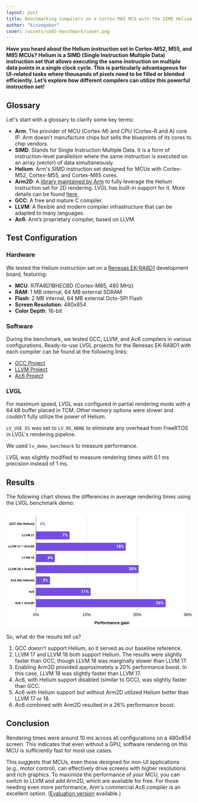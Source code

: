 ```yaml
---
layout: post
title: Benchmarking Compilers on a Cortex-M85 MCU with the SIMD Helium Instruction Set
author: "kisvegabor"
cover: /assets/cm85-benchmark/cover.png
---
```


**Have you heard about the Helium instruction set in Cortex-M52, M55, and M85 MCUs? Helium is a SIMD (Single Instruction Multiple Data) instruction set that allows executing the same instruction on multiple data points in a single clock cycle. This is particularly advantageous for UI-related tasks where thousands of pixels need to be filled or blended efficiently. Let’s explore how different compilers can utilize this powerful instruction set!**

## Glossary

Let's start with a glossary to clarify some key terms:

- **Arm**: The provider of MCU (Cortex-M) and CPU (Cortex-R and A) core IP. Arm doesn’t manufacture chips but sells the blueprints of its cores to chip vendors.
- **SIMD**: Stands for Single Instruction Multiple Data. It is a form of instruction-level parallelism where the same instruction is executed on an array (vector) of data simultaneously.
- **Helium**: Arm's SIMD instruction set designed for MCUs with Cortex-M52, Cortex-M55, and Cortex-M85 cores.
- **Arm2D**: A [library maintained by Arm](https://github.com/ARM-software/Arm-2D) to fully leverage the Helium instruction set for 2D rendering. LVGL has built-in support for it. More details can be found [here](https://docs.lvgl.io/master/integration/chip/arm.html).
- **GCC**: A free and mature C compiler.
- **LLVM**: A flexible and modern compiler infrastructure that can be adapted to many languages.
- **Ac6**: Arm’s proprietary compiler, based on LLVM.

## Test Configuration

### Hardware

We tested the Helium instruction set on a [Renesas EK-RA8D1](https://www.renesas.com/us/en/products/microcontrollers-microprocessors/ra-cortex-m-mcus/ek-ra8d1-evaluation-kit-ra8d1-mcu-group) development board, featuring:
- **MCU**: R7FA8D1BHECBD (Cortex-M85, 480 MHz)
- **RAM**: 1 MB internal, 64 MB external SDRAM
- **Flash**: 2 MB internal, 64 MB external Octo-SPI Flash
- **Screen Resolution**: 480x854
- **Color Depth**: 16-bit

### Software

During the benchmark, we tested GCC, LLVM, and Ac6 compilers in various configurations. Ready-to-use LVGL projects for the Renesas EK-RA8D1 with each compiler can be found at the following links:
- [GCC Project](https://github.com/lvgl/lv_port_renesas_ek-ra8d1_gcc)
- [LLVM Project](https://github.com/lvgl/lv_port_renesas_ek-ra8d1_llvm)
- [Ac6 Project](https://github.com/lvgl/lv_port_renesas_ek-ra8d1_ac6_arm2d)

### LVGL

For maximum speed, LVGL was configured in partial rendering mode with a 64 kB buffer placed in TCM. Other memory options were slower and couldn’t fully utilize the power of Helium.

`LV_USE_OS` was set to `LV_OS_NONE` to eliminate any overhead from FreeRTOS in LVGL's rendering pipeline.

We used `lv_demo_benchmark` to measure performance.

LVGL was slightly modified to measure rendering times with 0.1 ms precision instead of 1 ms.

## Results

The following chart shows the differences in average rendering times using the LVGL benchmark demo:

![Benchmark results in various configurations](/assets/cm85-benchmark/chart.png)

So, what do the results tell us?

1. GCC doesn't support Helium, so it served as our baseline reference.
2. LLVM 17 and LLVM 18 both support Helium. The results were slightly faster than GCC, though LLVM 18 was marginally slower than LLVM 17.
3. Enabling Arm2D provided approximately a 20% performance boost. In this case, LLVM 18 was slightly faster than LLVM 17.
4. Ac6, with Helium support disabled (similar to GCC), was slightly faster than GCC.
5. Ac6 with Helium support but without Arm2D utilized Helium better than LLVM 17 or 18.
6. Ac6 combined with Arm2D resulted in a 26% performance boost.

## Conclusion

Rendering times were around 10 ms across all configurations on a 480x854 screen. This indicates that even without a GPU, software rendering on this MCU is sufficiently fast for most use cases.

This suggests that MCUs, even those designed for non-UI applications (e.g., motor control), can effectively drive screens with higher resolutions and rich graphics. To maximize the performance of your MCU, you can switch to LLVM and add Arm2D, which are available for free. For those needing even more performance, Arm's commercial Ac6 compiler is an excellent option. ([Evaluation version](https://docs.lvgl.io/master/integration/chip/arm.html#getting-started-with-ac6) available.)

